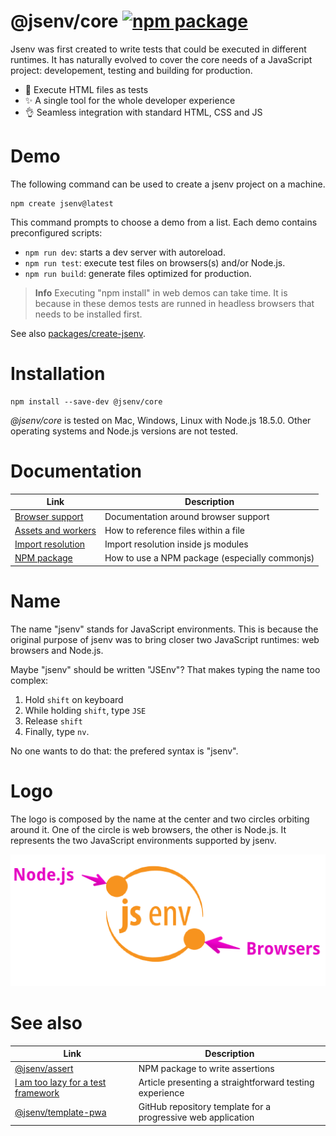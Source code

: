 # @jsenv/core [![npm package](https://img.shields.io/npm/v/@jsenv/core.svg?logo=npm&label=package)](https://www.npmjs.com/package/@jsenv/core)

Jsenv was first created to write tests that could be executed in different runtimes.
It has naturally evolved to cover the core needs of a JavaScript project: developement, testing and building for production.

- :exploding_head: Execute HTML files as tests
- :sparkles: A single tool for the whole developer experience
- :ok_hand: Seamless integration with standard HTML, CSS and JS

# Demo

The following command can be used to create a jsenv project on a machine.

```console
npm create jsenv@latest
```

This command prompts to choose a demo from a list.
Each demo contains preconfigured scripts:

- `npm run dev`: starts a dev server with autoreload.
- `npm run test`: execute test files on browsers(s) and/or Node.js.
- `npm run build`: generate files optimized for production.

> **Info**
> Executing "npm install" in web demos can take time.
> It is because in these demos tests are runned in headless browsers that needs to be installed first.

See also [packages/create-jsenv](./packages/create-jsenv).

# Installation

```console
npm install --save-dev @jsenv/core
```

_@jsenv/core_ is tested on Mac, Windows, Linux with Node.js 18.5.0. Other operating systems and Node.js versions are not tested.

# Documentation

| Link                                               | Description                                    |
| -------------------------------------------------- | ---------------------------------------------- |
| [Browser support](./docs/browser_support.md)       | Documentation around browser support           |
| [Assets and workers](./docs/assets_and_workers.md) | How to reference files within a file           |
| [Import resolution](./docs/import_resolution.md)   | Import resolution inside js modules            |
| [NPM package](./docs/npm_package.md)               | How to use a NPM package (especially commonjs) |

# Name

The name "jsenv" stands for JavaScript environments. This is because the original purpose of jsenv was to bring closer two JavaScript runtimes: web browsers and Node.js.

Maybe "jsenv" should be written "JSEnv"? That makes typing the name too complex:

1. Hold `shift` on keyboard
2. While holding `shift`, type `JSE`
3. Release `shift`
4. Finally, type `nv`.

No one wants to do that: the prefered syntax is "jsenv".

# Logo

The logo is composed by the name at the center and two circles orbiting around it. One of the circle is web browsers, the other is Node.js. It represents the two JavaScript environments supported by jsenv.

![jsenv logo with legend](./docs/jsenv_logo_legend.png)

# See also

| Link                                                                                              | Description                                                  |
| ------------------------------------------------------------------------------------------------- | ------------------------------------------------------------ |
| [@jsenv/assert](https://github.com/jsenv/assert)                                                  | NPM package to write assertions                              |
| [I am too lazy for a test framework](https://dev.to/dmail/i-am-too-lazy-for-a-test-framework-92f) | Article presenting a straightforward testing experience      |
| [@jsenv/template-pwa](https://github.com/jsenv/jsenv-template-pwa)                                | GitHub repository template for a progressive web application |
